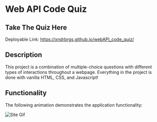 # Web API Code Quiz

## Take The Quiz Here
Deployable Link: https://xndrbrgs.github.io/webAPI_code_quiz/


## Description
This project is a combination of multiple-choice questions with different types of interactions throughout a webpage. Everything in the project is done with vanilla HTML, CSS, and Javascript!

## Functionality

The following animation demonstrates the application functionality:

![Site Gif](https://media.giphy.com/media/vDukbbE01A0UVD83OV/giphy.gif)


